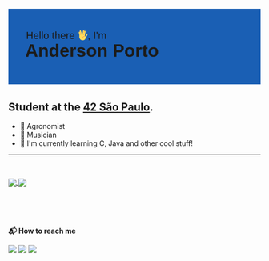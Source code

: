 
![Hi](./img/header.png)

## Student at the [42 São Paulo](https://www.42sp.org.br/).

 - 🌾 Agronomist 
 - 🎸 Musician
 - 🌱 I'm currently learning C, Java and other cool stuff!

<hr>
<!-- <img src="https://raw.githubusercontent.com/JongeunKeum/JongeunKeum/main/profile-summary-card-output/github/0-profile-details.svg" width="60%"> <img src="https://raw.githubusercontent.com/JongeunKeum/JongeunKeum/main/profile-summary-card-output/github/3-stats.svg" width="30%"> -->


<!-- <p align=left>
  Techs that I've used at least once
</p>
  
<p align=left>
  <img src="https://img.shields.io/badge/C-A8B9CC?style=flat-square&logo=C&logoColor=black"/>
  <img src="https://img.shields.io/badge/shell_script-%23121011.svg?style=flat-square&logo=gnu-bash&logoColor=white"/>
  <img src="https://img.shields.io/badge/r-%23276DC3.svg?style=flat-square&logo=r&logoColor=white"/>  
  <img src="https://img.shields.io/badge/Python-3776AB?style=flat-square&logo=Python&logoColor=white"/>
  <img src="https://img.shields.io/badge/html5-%23E34F26.svg?style=flat-square&logo=html5&logoColor=white"/>
  <img src="https://img.shields.io/badge/css3-%231572B6.svg?style=flat-square&logo=css3&logoColor=white"/>
  <img src="https://img.shields.io/badge/javascript-%23323330.svg?style=flat-square&logo=javascript&logoColor=%23F7DF1E"/>
  <img src="https://img.shields.io/badge/Flutter-%2302569B.svg?style=flat-square&logo=Flutter&logoColor=white"/>
</p>
<hr> -->

<br>

<p align="left">
  <a href="https://github.com/andersonhsporto">
  <img
      align="center"
      height="160em"
      src="https://github-readme-stats.vercel.app/api/top-langs/?username=andersonhsporto&layout=compact&theme=tokyonight"
      src="https://github-readme-stats.vercel.app/api?username=andersonhsporto&theme=tokyonight&show_icons=true"/>
</a>  
  <a href="https://github.com/andersonhsporto">
    <img
      align="center"
      height="160em"
      src="https://github-readme-stats.vercel.app/api?username=andersonhsporto&theme=tokyonight&show_icons=true" />
  </a>
</p>

<br/>


<br>

<!---
[![anhigo-s's 42 stats](https://badge42.vercel.app/api/v2/cl1mzhqsg000609lex2an5jr4/stats?cursusId=21&coalitionId=undefined)](https://github.com/JaeSeoKim/badge42)

#[![anhigo-s 42 stats](https://badge42.herokuapp.com/api/stats/anhigo-s?privacyEmail=true&cursus=42cursus&privacyName=true)](https://github.com#/andersonhsporto)
-->

<br>
<p align=left> <b>📬 How to reach me</b> </p>
<p align=left>
<a href="https://github.com/andersonhsporto" target="_blank"><img src="https://img.shields.io/badge/Github-181717?style=flat-square&logo=Github&logoColor=white"/></a>  
<a href="mailto:anderson.higo2@gmail.com" target="_blank"><img src="https://img.shields.io/badge/Gmail-EA4335?style=flat-square&logo=Gmail&logoColor=white"/></a> 
<a href= "https://www.linkedin.com/in/andersonhsporto/"target="_blank"><img src="https://img.shields.io/badge/linkedin-%230077B5.svg?style=flat-square&logo=linkedin&logoColor=white"/></a> 

  
</p>
  
  
 
